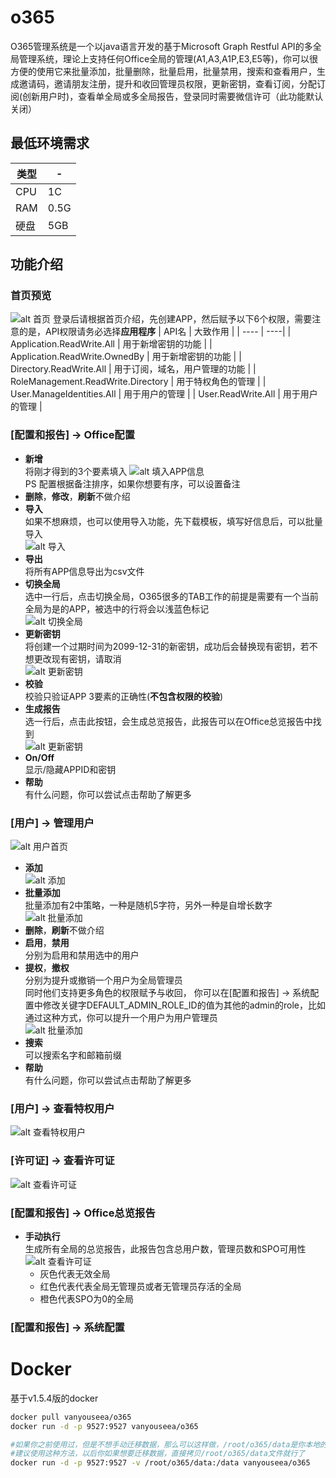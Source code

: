 # o365
O365管理系统是一个以java语言开发的基于Microsoft Graph Restful API的多全局管理系统，理论上支持任何Office全局的管理(A1,A3,A1P,E3,E5等)，你可以很方便的使用它来批量添加，批量删除，批量启用，批量禁用，搜索和查看用户，生成邀请码，邀请朋友注册，提升和收回管理员权限，更新密钥，查看订阅，分配订阅(创新用户时)，查看单全局或多全局报告，登录同时需要微信许可（此功能默认关闭）

## 最低环境需求
| 类型 | - |
| ---- | ----|
| CPU | 1C |
| RAM | 0.5G |
| 硬盘 | 5GB |


## 功能介绍
### 首页预览  
  ![alt 首页](https://github.com/vanyouseea/o365/blob/master/pic/001.PNG)
  登录后请根据首页介绍，先创建APP，然后赋予以下6个权限，需要注意的是，API权限请务必选择**应用程序**
  | API名 | 大致作用 |
  | ---- | ----|
  | Application.ReadWrite.All | 用于新增密钥的功能 |
  | Application.ReadWrite.OwnedBy | 用于新增密钥的功能 |
  | Directory.ReadWrite.All | 用于订阅，域名，用户管理的功能 |
  | RoleManagement.ReadWrite.Directory | 用于特权角色的管理 |
  | User.ManageIdentities.All | 用于用户的管理 |
  | User.ReadWrite.All | 用于用户的管理 |

### [配置和报告] -> Office配置  
  - **新增**  
    将刚才得到的3个要素填入
    ![alt 填入APP信息](https://github.com/vanyouseea/o365/blob/master/pic/002.PNG)  
    PS 配置根据备注排序，如果你想要有序，可以设置备注  
  - **删除**，**修改**，**刷新**不做介绍  
  - **导入**  
    如果不想麻烦，也可以使用导入功能，先下载模板，填写好信息后，可以批量导入  
    ![alt 导入](https://github.com/vanyouseea/o365/blob/master/pic/003.PNG)  
  - **导出**  
    将所有APP信息导出为csv文件  
  - **切换全局**  
    选中一行后，点击切换全局，O365很多的TAB工作的前提是需要有一个当前全局为是的APP，被选中的行将会以浅蓝色标记  
    ![alt 切换全局](https://github.com/vanyouseea/o365/blob/master/pic/004.PNG)  
  - **更新密钥**  
    将创建一个过期时间为2099-12-31的新密钥，成功后会替换现有密钥，若不想更改现有密钥，请取消  
    ![alt 更新密钥](https://github.com/vanyouseea/o365/blob/master/pic/005.PNG)  
  - **校验**  
    校验只验证APP 3要素的正确性(**不包含权限的校验**)
  - **生成报告**  
    选一行后，点击此按钮，会生成总览报告，此报告可以在Office总览报告中找到  
    ![alt 更新密钥](https://github.com/vanyouseea/o365/blob/master/pic/006.PNG)  
  - **On/Off**  
    显示/隐藏APPID和密钥  
  - **帮助**  
    有什么问题，你可以尝试点击帮助了解更多  
  
### [用户] -> 管理用户  
  ![alt 用户首页](https://github.com/vanyouseea/o365/blob/master/pic/007.PNG)  
  - **添加**  
    ![alt 添加](https://github.com/vanyouseea/o365/blob/master/pic/007.5.PNG)  
  - **批量添加**  
    批量添加有2中策略，一种是随机5字符，另外一种是自增长数字
    ![alt 批量添加](https://github.com/vanyouseea/o365/blob/master/pic/008.PNG)  
  - **删除**，**刷新**不做介绍  
  - **启用**，**禁用**  
    分别为启用和禁用选中的用户  
  - **提权**，**撤权**  
    分别为提升或撤销一个用户为全局管理员  
    同时他们支持更多角色的权限赋予与收回， 你可以在[配置和报告] -> 系统配置中修改关键字DEFAULT_ADMIN_ROLE_ID的值为其他的admin的role，比如通过这种方式，你可以提升一个用户为用户管理员  
    ![alt 批量添加](https://github.com/vanyouseea/o365/blob/master/pic/009.PNG)  
  - **搜索**  
    可以搜索名字和邮箱前缀  
  - **帮助**  
    有什么问题，你可以尝试点击帮助了解更多  
  
### [用户] -> 查看特权用户  
  ![alt 查看特权用户](https://github.com/vanyouseea/o365/blob/master/pic/010.PNG)  
### [许可证] -> 查看许可证  
  ![alt 查看许可证](https://github.com/vanyouseea/o365/blob/master/pic/011.PNG)  
### [配置和报告] -> Office总览报告  
  - **手动执行**  
    生成所有全局的总览报告，此报告包含总用户数，管理员数和SPO可用性  
    ![alt 查看许可证](https://github.com/vanyouseea/o365/blob/master/pic/012.PNG)  
    + 灰色代表无效全局  
    + 红色代表代表全局无管理员或者无管理员存活的全局  
    + 橙色代表SPO为0的全局  
    
### [配置和报告] -> 系统配置  
   
  


# Docker 
基于v1.5.4版的docker
```bash
docker pull vanyouseea/o365
docker run -d -p 9527:9527 vanyouseea/o365

#如果你之前使用过，但是不想手动迁移数据，那么可以这样做，/root/o365/data是你本地的文件夹
#建议使用这种方法，以后你如果想要迁移数据，直接拷贝/root/o365/data文件就行了
docker run -d -p 9527:9527 -v /root/o365/data:/data vanyouseea/o365
```
